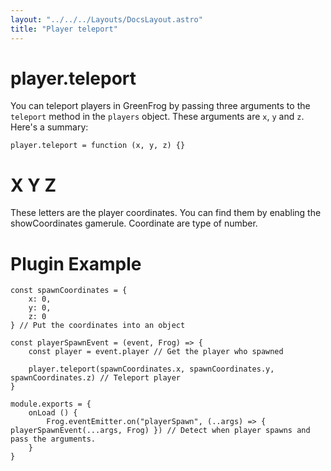 ```yaml
---
layout: "../../../Layouts/DocsLayout.astro"
title: "Player teleport"
---
```


# player.teleport

You can teleport players in GreenFrog by passing three arguments to the `teleport` method in the `players` object. These arguments are `x`, `y` and `z`. Here's a summary:

```
player.teleport = function (x, y, z) {}
```

# X Y Z

These letters are the player coordinates. You can find them by enabling the showCoordinates gamerule. Coordinate are type of number.

# Plugin Example

```
const spawnCoordinates = {
    x: 0,
    y: 0,
    z: 0
} // Put the coordinates into an object

const playerSpawnEvent = (event, Frog) => {
    const player = event.player // Get the player who spawned

    player.teleport(spawnCoordinates.x, spawnCoordinates.y, spawnCoordinates.z) // Teleport player
}

module.exports = {
    onLoad () {
        Frog.eventEmitter.on("playerSpawn", (..args) => { playerSpawnEvent(...args, Frog) }) // Detect when player spawns and pass the arguments.
    }
}
```